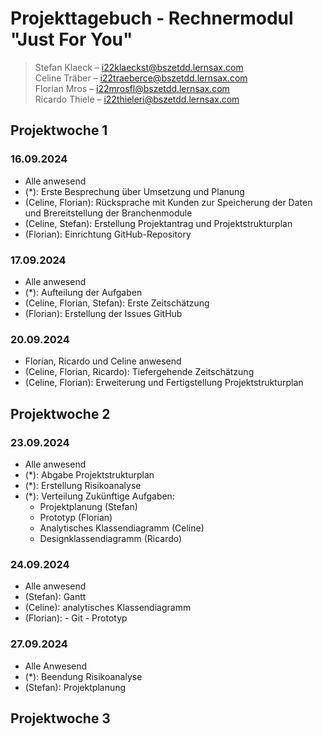 # Projekttagebuch - Rechnermodul "Just For You"

> Stefan Klaeck – i22klaeckst@bszetdd.lernsax.com <br>
> Celine Träber – i22traeberce@bszetdd.lernsax.com <br>
> Florian Mros – i22mrosfl@bszetdd.lernsax.com <br>
> Ricardo Thiele – i22thieleri@bszetdd.lernsax.com

## Projektwoche 1

### 16.09.2024

- Alle anwesend
- (*): Erste Besprechung über Umsetzung und Planung
- (Celine, Florian): Rücksprache mit Kunden zur Speicherung der Daten und Brereitstellung der Branchenmodule
- (Celine, Stefan): Erstellung Projektantrag und Projektstrukturplan
- (Florian): Einrichtung GitHub-Repository

### 17.09.2024

- Alle anwesend
- (*): Aufteilung der Aufgaben
- (Celine, Florian, Stefan): Erste Zeitschätzung
- (Florian): Erstellung der Issues GitHub

### 20.09.2024

- Florian, Ricardo und Celine anwesend
- (Celine, Florian, Ricardo): Tiefergehende Zeitschätzung
- (Celine, Florian): Erweiterung und Fertigstellung Projektstrukturplan

## Projektwoche 2

### 23.09.2024

- Alle anwesend
- (*): Abgabe Projektstrukturplan
- (*): Erstellung Risikoanalyse
- (*): Verteilung Zukünftige Aufgaben:
    - Projektplanung (Stefan)
    - Prototyp (Florian)
    - Analytisches Klassendiagramm (Celine)
    - Designklassendiagramm (Ricardo)

### 24.09.2024

- Alle anwesend
- (Stefan): Gantt
- (Celine): analytisches Klassendiagramm
- (Florian): - Git
             - Prototyp

### 27.09.2024

- Alle Anwesend
- (*): Beendung Risikoanalyse
- (Stefan): Projektplanung

## Projektwoche 3
